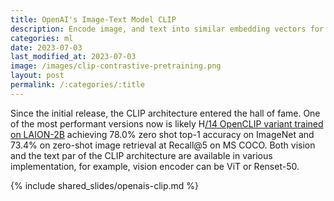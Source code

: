 ```yaml
---
title: OpenAI's Image-Text Model CLIP
description: Encode image, and text into similar embedding vectors for multimodality.
categories: ml
date: 2023-07-03
last_modified_at: 2023-07-03
image: /images/clip-contrastive-pretraining.png
layout: post
permalink: /:categories/:title
---
```


Since the initial release, the CLIP architecture entered the hall of fame.
One of the most performant versions now is likely H[/14 OpenCLIP variant trained on LAION-2B](https://laion.ai/blog/large-openclip/) achieving 78.0% zero shot top-1 accuracy on ImageNet and 73.4% on zero-shot image retrieval at Recall@5 on MS COCO.
Both vision and the text par of the CLIP architecture are available in various implementation, for example, vision encoder can be ViT or Renset-50.


{% include shared_slides/openais-clip.md %}
